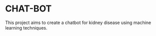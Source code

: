 # CHAT-BOT
This project aims to create a chatbot for kidney disease using machine learning techniques.
